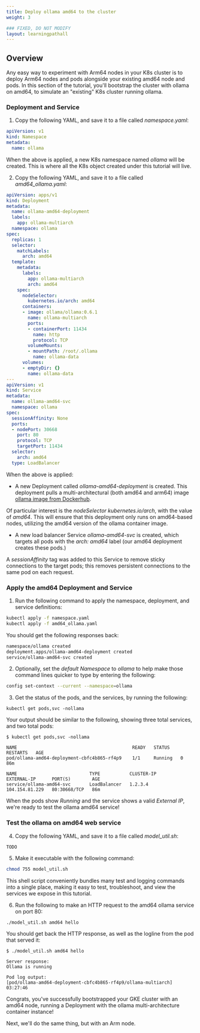 ```yaml
---
title: Deploy ollama amd64 to the cluster
weight: 3

### FIXED, DO NOT MODIFY
layout: learningpathall
---
```


## Overview

Any easy way to experiment with Arm64 nodes in your K8s cluster is to deploy Arm64 nodes and pods alongside your existing amd64 node and pods. In this section of the tutorial, you'll bootstrap the cluster with ollama on amd64, to simulate an "existing" K8s cluster running ollama.

### Deployment and Service


1. Copy the following YAML, and save it to a file called *namespace.yaml*:

```yaml
apiVersion: v1
kind: Namespace
metadata:
  name: ollama
```

When the above is applied, a new K8s namespace named *ollama* will be created.  This is where all the K8s object created under this tutorial will live.

2. Copy the following YAML, and save it to a file called *amd64_ollama.yaml*:

```yaml
apiVersion: apps/v1
kind: Deployment
metadata:
  name: ollama-amd64-deployment
  labels:
    app: ollama-multiarch
  namespace: ollama
spec:
  replicas: 1
  selector:
    matchLabels:
      arch: amd64
  template:
    metadata:
      labels:
        app: ollama-multiarch
        arch: amd64
    spec:
      nodeSelector:
        kubernetes.io/arch: amd64
      containers:
      - image: ollama/ollama:0.6.1
        name: ollama-multiarch
        ports:
        - containerPort: 11434
          name: http
          protocol: TCP
        volumeMounts:
        - mountPath: /root/.ollama
          name: ollama-data
      volumes:
      - emptyDir: {}
        name: ollama-data
---
apiVersion: v1
kind: Service
metadata:
  name: ollama-amd64-svc
  namespace: ollama
spec:
  sessionAffinity: None
  ports:
  - nodePort: 30668
    port: 80
    protocol: TCP
    targetPort: 11434
  selector:
    arch: amd64
  type: LoadBalancer
```

When the above is applied:

* A new Deployment called *ollama-amd64-deployment* is created.  This deployment pulls a multi-architectural (both amd64 and arm64) image [ollama image from Dockerhub](https://hub.docker.com/layers/ollama/ollama/0.6.1/images/sha256-28b909914d4e77c96b1c57dea199c60ec12c5050d08ed764d9c234ba2944be63).

Of particular interest is the *nodeSelector* *kubernetes.io/arch*, with the value of *amd64*.  This will ensure that this deployment only runs on amd64-based nodes, utilizing the amd64 version of the ollama container image. 

* A new load balancer Service *ollama-amd64-svc* is created, which targets all pods with the *arch: amd64* label (our amd64 deployment creates these pods.)

A *sessionAffinity* tag was added to this Service to remove sticky connections to the target pods; this removes persistent connections to the same pod on each request.

### Apply the amd64 Deployment and Service

1. Run the following command to apply the namespace, deployment, and service definitions:

```bash
kubectl apply -f namespace.yaml
kubectl apply -f amd64_ollama.yaml
```

You should get the following responses back:

```bash
namespace/ollama created
deployment.apps/ollama-amd64-deployment created
service/ollama-amd64-svc created
```
2. Optionally, set the *default Namespace* to *ollama* to help make those command lines quicker to type by entering the following:

```bash
config set-context --current --namespace=ollama
```

3. Get the status of the pods, and the services, by running the following:

```commandline
kubectl get pods,svc -nollama 
```

Your output should be similar to the following, showing three total services, and two total pods:

```commandline
$ kubectl get pods,svc -nollama

NAME                                           READY   STATUS    RESTARTS   AGE
pod/ollama-amd64-deployment-cbfc4b865-rf4p9    1/1     Running   0          86m

NAME                           TYPE           CLUSTER-IP       EXTERNAL-IP      PORT(S)        AGE
service/ollama-amd64-svc       LoadBalancer   1.2.3.4          104.154.81.229   80:30668/TCP   86m
```

When the pods show *Running* and the service shows a valid *External IP*, we're ready to test the ollama amd64 service!

### Test the ollama on amd64 web service 

4. Copy the following YAML, and save it to a file called *model_util.sh*:

```bash
TODO
```

5. Make it executable with the following command:

```bash
chmod 755 model_util.sh
```

This shell script conveniently bundles many test and logging commands into a single place, making it easy to test, troubleshoot, and view the services we expose in this tutorial. 

6. Run the following to make an HTTP request to the amd64 ollama service on port 80:

```commandline
./model_util.sh amd64 hello
```

You should get back the HTTP response, as well as the logline from the pod that served it:

```commandline
$ ./model_util.sh amd64 hello

Server response:
Ollama is running

Pod log output:
[pod/ollama-amd64-deployment-cbfc4b865-rf4p9/ollama-multiarch] 03:27:46
```

Congrats, you've successfully bootstrapped your GKE cluster with an amd64 node, running a Deployment with the ollama multi-architecture container instance!

Next, we'll do the same thing, but with an Arm node. 
